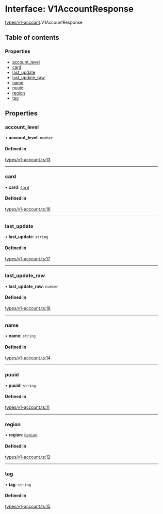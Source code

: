 # Interface: V1AccountResponse

[types/v1-account](../modules/types_v1_account.md).V1AccountResponse

## Table of contents

### Properties

- [account\_level](types_v1_account.V1AccountResponse.md#account_level)
- [card](types_v1_account.V1AccountResponse.md#card)
- [last\_update](types_v1_account.V1AccountResponse.md#last_update)
- [last\_update\_raw](types_v1_account.V1AccountResponse.md#last_update_raw)
- [name](types_v1_account.V1AccountResponse.md#name)
- [puuid](types_v1_account.V1AccountResponse.md#puuid)
- [region](types_v1_account.V1AccountResponse.md#region)
- [tag](types_v1_account.V1AccountResponse.md#tag)

## Properties

### account\_level

• **account\_level**: `number`

#### Defined in

[types/v1-account.ts:13](https://github.com/jameslinimk/unofficial-valorant-api/blob/317491a/package/src/types/v1-account.ts#L13)

___

### card

• **card**: [`Card`](types_v1_account.Card.md)

#### Defined in

[types/v1-account.ts:16](https://github.com/jameslinimk/unofficial-valorant-api/blob/317491a/package/src/types/v1-account.ts#L16)

___

### last\_update

• **last\_update**: `string`

#### Defined in

[types/v1-account.ts:17](https://github.com/jameslinimk/unofficial-valorant-api/blob/317491a/package/src/types/v1-account.ts#L17)

___

### last\_update\_raw

• **last\_update\_raw**: `number`

#### Defined in

[types/v1-account.ts:18](https://github.com/jameslinimk/unofficial-valorant-api/blob/317491a/package/src/types/v1-account.ts#L18)

___

### name

• **name**: `string`

#### Defined in

[types/v1-account.ts:14](https://github.com/jameslinimk/unofficial-valorant-api/blob/317491a/package/src/types/v1-account.ts#L14)

___

### puuid

• **puuid**: `string`

#### Defined in

[types/v1-account.ts:11](https://github.com/jameslinimk/unofficial-valorant-api/blob/317491a/package/src/types/v1-account.ts#L11)

___

### region

• **region**: [`Region`](../modules/types_general.md#region)

#### Defined in

[types/v1-account.ts:12](https://github.com/jameslinimk/unofficial-valorant-api/blob/317491a/package/src/types/v1-account.ts#L12)

___

### tag

• **tag**: `string`

#### Defined in

[types/v1-account.ts:15](https://github.com/jameslinimk/unofficial-valorant-api/blob/317491a/package/src/types/v1-account.ts#L15)
